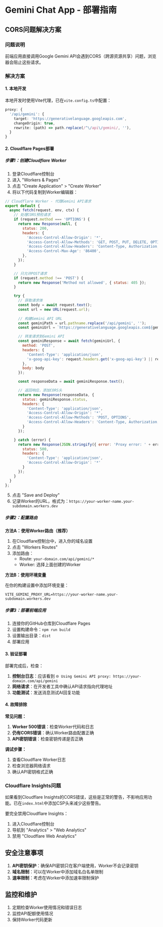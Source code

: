 # Gemini Chat App - 部署指南

## CORS问题解决方案

### 问题说明
前端应用直接调用Google Gemini API会遇到CORS（跨源资源共享）问题，浏览器会阻止这些请求。

### 解决方案

#### 1. 本地开发
本地开发时使用Vite代理，已在`vite.config.ts`中配置：

```typescript
proxy: {
  '/api/gemini': {
    target: 'https://generativelanguage.googleapis.com',
    changeOrigin: true,
    rewrite: (path) => path.replace(/^\/api\/gemini/, ''),
  }
}
```

#### 2. Cloudflare Pages部署

##### 步骤1：创建Cloudflare Worker

1. 登录Cloudflare控制台
2. 进入 "Workers & Pages" 
3. 点击 "Create Application" > "Create Worker"
4. 将以下代码复制到Worker编辑器：

```javascript
// Cloudflare Worker - 代理Gemini API请求
export default {
  async fetch(request, env, ctx) {
    // 处理CORS预检请求
    if (request.method === 'OPTIONS') {
      return new Response(null, {
        status: 200,
        headers: {
          'Access-Control-Allow-Origin': '*',
          'Access-Control-Allow-Methods': 'GET, POST, PUT, DELETE, OPTIONS',
          'Access-Control-Allow-Headers': 'Content-Type, Authorization, x-api-key',
          'Access-Control-Max-Age': '86400',
        },
      });
    }

    // 只允许POST请求
    if (request.method !== 'POST') {
      return new Response('Method not allowed', { status: 405 });
    }

    try {
      // 获取请求体
      const body = await request.text();
      const url = new URL(request.url);
      
      // 构建Gemini API URL
      const geminiPath = url.pathname.replace('/api/gemini', '');
      const geminiUrl = `https://generativelanguage.googleapis.com${geminiPath}${url.search}`;

      // 转发请求到Gemini API
      const geminiResponse = await fetch(geminiUrl, {
        method: 'POST',
        headers: {
          'Content-Type': 'application/json',
          'x-goog-api-key': request.headers.get('x-goog-api-key') || request.headers.get('Authorization')?.replace('Bearer ', '') || '',
        },
        body: body
      });

      const responseData = await geminiResponse.text();

      // 返回响应，添加CORS头
      return new Response(responseData, {
        status: geminiResponse.status,
        headers: {
          'Content-Type': 'application/json',
          'Access-Control-Allow-Origin': '*',
          'Access-Control-Allow-Methods': 'POST, OPTIONS',
          'Access-Control-Allow-Headers': 'Content-Type, Authorization, x-goog-api-key',
        }
      });

    } catch (error) {
      return new Response(JSON.stringify({ error: 'Proxy error: ' + error.message }), {
        status: 500,
        headers: {
          'Content-Type': 'application/json',
          'Access-Control-Allow-Origin': '*'
        }
      });
    }
  }
};
```

5. 点击 "Save and Deploy"
6. 记录Worker的URL，格式为：`https://your-worker-name.your-subdomain.workers.dev`

##### 步骤2：配置路由

**方法A：使用Worker路由（推荐）**

1. 在Cloudflare控制台中，进入你的域名设置
2. 点击 "Workers Routes"
3. 添加路由：
   - Route: `your-domain.com/api/gemini/*`
   - Worker: 选择上面创建的Worker

**方法B：使用环境变量**

在你的构建设置中添加环境变量：
```
VITE_GEMINI_PROXY_URL=https://your-worker-name.your-subdomain.workers.dev
```

##### 步骤3：部署前端应用

1. 连接你的GitHub仓库到Cloudflare Pages
2. 设置构建命令：`npm run build`
3. 设置输出目录：`dist`
4. 部署应用

#### 3. 验证部署

部署完成后，检查：

1. **控制台日志**：应该看到 `🌐 Using Gemini API proxy: https://your-domain.com/api/gemini`
2. **网络请求**：在开发者工具中确认API请求指向代理地址
3. **功能测试**：发送消息测试AI回复功能

#### 4. 故障排除

**常见问题：**

1. **Worker 500错误**：检查Worker代码和日志
2. **仍有CORS错误**：确认Worker路由配置正确
3. **API密钥错误**：检查密钥传递是否正确

**调试步骤：**

1. 查看Cloudflare Worker日志
2. 检查浏览器网络请求
3. 确认API密钥格式正确

### Cloudflare Insights问题

如果看到Cloudflare Insights的CORS错误，这些是正常的警告，不影响应用功能。已在`index.html`中添加CSP头来减少这些警告。

要完全禁用Cloudflare Insights：
1. 进入Cloudflare控制台
2. 导航到 "Analytics" > "Web Analytics"  
3. 禁用 "Cloudflare Web Analytics"

## 安全注意事项

1. **API密钥保护**：确保API密钥只在客户端使用，Worker不会记录密钥
2. **域名限制**：可以在Worker中添加域名白名单限制
3. **速率限制**：考虑在Worker中添加速率限制保护

## 监控和维护

1. 定期检查Worker使用情况和错误日志
2. 监控API配额使用情况  
3. 保持Worker代码更新